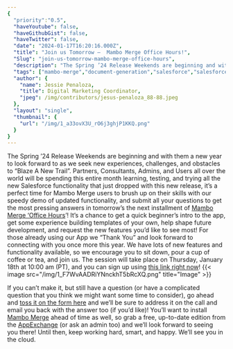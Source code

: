 ```yaml
---
{
  "priority":"0.5",
  "haveYoutube": false,
  "haveGithubGist": false,
  "haveTwitter": false,
  "date": "2024-01-17T16:20:16.000Z",
  "title": "Join us Tomorrow —  Mambo Merge Office Hours!",
  "Slug": "join-us-tomorrow-mambo-merge-office-hours",
  "description": "The Spring ’24 Release Weekends are beginning and with them a new year to look forward to as we seek new experiences, challenges, and obstacles to “Blaze A New Trail”.",
  "tags": ["mambo-merge","document-generation","salesforce","salesforce-doc-gen","salesforce-app"],
  "author": {
    "name": Jessie Penaloza,
    "title": Digital Marketing Coordinator,
    "jpeg": /img/contributors/jesus-penaloza_88-88.jpeg
  },
  "layout": "single",
  "thumbnail": {
    "url": "/img/1_a33ovX3U_rO6j3ghjP1KKQ.png"
  }
}
---
```

The Spring ’24 Release Weekends are beginning and with them a new year to look forward to as we seek new experiences, challenges, and obstacles to “Blaze A New Trail”. Partners, Consultants, Admins, and Users all over the world will be spending this entire month learning, testing, and trying all the new Salesforce functionality that just dropped with this new release, it’s a perfect time for Mambo Merge users to brush up on their skills with our speedy demo of updated functionality, and submit all your questions to get the most pressing answers in tomorrow’s the next installment of [Mambo Merge ‘Office Hours](https://cloud.news.mambomerge.app/officehours)’!
It’s a chance to get a quick beginner’s intro to the app, get some experience building templates of your own, help shape future development, and request the new features you’d like to see most!
For those already using our App we “Thank You” and look forward to connecting with you once more this year. We have lots of new features and functionality available, so we encourage you to sit down, pour a cup of coffee or tea, and join us.
The session will take place on Thursday, January 18th at 10:00 am (PT), and you can sign up using [this link right now](https://cloud.news.mambomerge.app/officehours)!
{{< image src="/img/1_F7WvAADRiYNnckhT5bRcXQ.png" title="Image" >}}

If you can’t make it, but still have a question (or have a complicated question that you think we might want some time to consider), go ahead and [toss it on the form here](https://forms.gle/xhg2uwkCjk5zmN1ZA) and we’ll be sure to address it on the call and email you back with the answer too (if you’d like)!
You’ll want to install [Mambo Merge](https://appexchange.salesforce.com/appxListingDetail?listingId=a0N3u00000MBinOEAT) ahead of time as well, so grab a free, up-to-date edition from the [AppExchange](https://appexchange.salesforce.com/appxListingDetail?listingId=a0N3u00000MBinOEAT) (or ask an admin too) and we’ll look forward to seeing you there!
Until then, keep working hard, smart, and happy. We’ll see you in the cloud.
